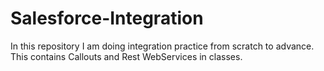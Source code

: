# Salesforce-Integration
In this repository I am doing integration practice from scratch to advance.
This contains Callouts and Rest WebServices in classes.
